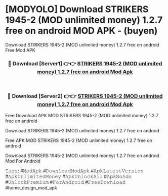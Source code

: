 # [MODYOLO] Download STRIKERS 1945-2 (MOD unlimited money) 1.2.7 free on android MOD APK - (buyen)
Download STRIKERS 1945-2 (MOD unlimited money) 1.2.7 free on android Free Mod APK

<div align="center">
<h3>🔴 Download [Server1] 👉👉 <a href="https://apk-comot.site?title=STRIKERS_1945-2_(MOD_unlimited_money)_1.2.7_free_on_android">STRIKERS 1945-2 (MOD unlimited money) 1.2.7 free on android Mod Apk</a></h3><br>

<h3>🔴 Download [Server2] 👉👉 <a href="https://apk-comot.site?title=STRIKERS_1945-2_(MOD_unlimited_money)_1.2.7_free_on_android">STRIKERS 1945-2 (MOD unlimited money) 1.2.7 free on android Mod Apk</a></h3>
</div>


Free Download APK MOD STRIKERS 1945-2 (MOD unlimited money) 1.2.7 free on android

Download STRIKERS 1945-2 (MOD unlimited money) 1.2.7 free on android 

Free APK MOD STRIKERS 1945-2 (MOD unlimited money) 1.2.7 free on android 

Download STRIKERS 1945-2 (MOD unlimited money) 1.2.7 free on android Mod For Android

𝚃𝚊𝚐𝚜: #𝙼𝚘𝚍𝙰𝚙𝚔 #𝙳𝚘𝚠𝚗𝚕𝚘𝚊𝚍𝙼𝚘𝚍𝙰𝚙𝚔 #𝙰𝚙𝚔𝙻𝚊𝚝𝚎𝚜𝚝𝚅𝚎𝚛𝚜𝚒𝚘𝚗 #𝙰𝚙𝚔𝚄𝚗𝚕𝚒𝚖𝚒𝚝𝚎𝚍𝙼𝚘𝚗𝚎𝚢 #𝙰𝚙𝚔𝚄𝚗𝚕𝚘𝚌𝚔𝙰𝚕𝚕 #𝙰𝚙𝚔𝙽𝚘𝙰𝚍𝚜 #𝚄𝚗𝚕𝚘𝚌𝚔𝙿𝚛𝚎𝚖𝚒𝚞𝚖 #𝙵𝚘𝚛𝙰𝚗𝚍𝚛𝚘𝚒𝚍 #𝙵𝚛𝚎𝚎𝙳𝚘𝚠𝚗𝚕𝚘𝚊𝚍 #home_design_mod_apk